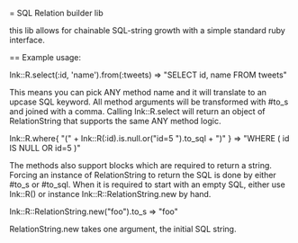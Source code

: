 
= SQL Relation builder lib

this lib allows for chainable SQL-string growth with a simple
standard ruby interface.

== Example usage:

  Ink::R.select(:id, 'name').from(:tweets)
  => "SELECT id, name FROM tweets"

This means you can pick ANY method name and it will translate to
an upcase SQL keyword.
All method arguments will be transformed with #to_s and joined with
a comma.
Calling Ink::R.select will return an object of RelationString that
supports the same ANY method logic.

  Ink::R.where{ "(" + Ink::R(:id).is.null.or("id=5 ").to_sql + ")" }
  => "WHERE ( id IS NULL OR id=5 )"

The methods also support blocks which are required to return a string.
Forcing an instance of RelationString to return the SQL is done by
either #to_s or #to_sql.
When it is required to start with an empty SQL, either use Ink::R()
or instance Ink::R::RelationString.new by hand.

  Ink::R::RelationString.new("foo").to_s
  => "foo"

RelationString.new takes one argument, the initial SQL string.

